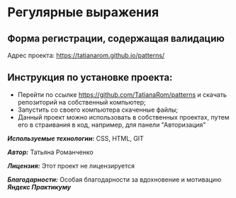 
# Регулярные выражения
## Форма регистрации, содержащая валидацию

Адрес проекта: https://tatianarom.github.io/patterns/

## Инструкция по установке проекта:

- Перейти по ссылке https://github.com/TatianaRom/patterns и скачать репозиторий на собственный компьютер;
- Запустить со своего компьютера скаченные файлы; 
- Данный проект можно использовать в собственных проектах, путем его в страивания в код, например, для панели "Авторизация"

***Используемые технологии:*** CSS, HTML, GIT

***Автор:*** Татьяна Романченко

***Лицензия:*** Этот проект не лицензируется

***Благодарности:*** Особая благодарности за вдохновение и мотивацию ***Яндекс Практикуму***
